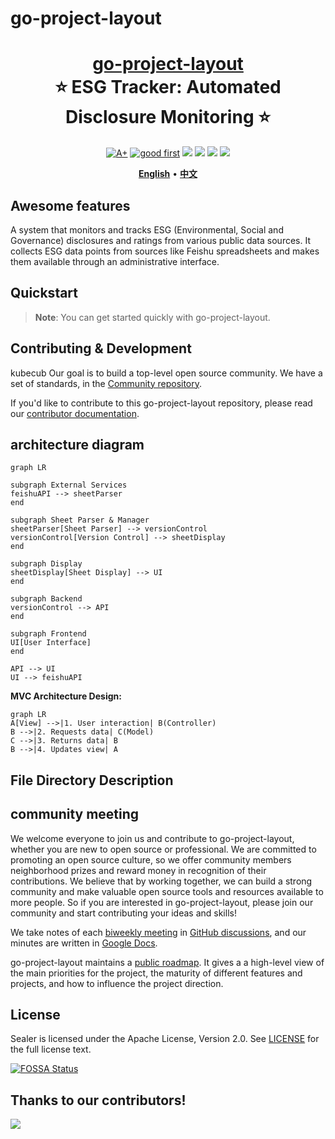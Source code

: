 # go-project-layout

<h1 align="center" style="border-bottom: none">
    <b>
        <a href="https://docker.nsddd.top">go-project-layout</a><br>
    </b>
    ⭐️  ESG Tracker: Automated Disclosure Monitoring  ⭐️ <br>
</h1>

<p align=center>
<a href="https://goreportcard.com/report/github.com/kubecub/go-project-layout"><img src="https://goreportcard.com/badge/github.com/kubecub/go-project-layout" alt="A+"></a>
<a href="https://github.com/issues?q=org%3Akubecub+is%3Aissue+label%3A%22good+first+issue%22+no%3Aassignee"><img src="https://img.shields.io/github/issues/kubecub/go-project-layout/good%20first%20issue?logo=%22github%22" alt="good first"></a>
<a href="https://github.com/kubecub/go-project-layout"><img src="https://img.shields.io/github/stars/kubecub/go-project-layout.svg?style=flat&logo=github&colorB=deeppink&label=stars"></a>
<a href="https://join.slack.com/t/kubecub/shared_invite/zt-1se0k2bae-lkYzz0_T~BYh3rjkvlcUqQ"><img src="https://img.shields.io/badge/Slack-100%2B-blueviolet?logo=slack&amp;logoColor=white"></a>
<a href="https://github.com/kubecub/go-project-layout/blob/main/LICENSE"><img src="https://img.shields.io/badge/license-Apache--2.0-green"></a>
<a href="https://golang.org/"><img src="https://img.shields.io/badge/Language-Go-blue.svg"></a>
</p>

</p>

<p align="center">
    <a href="./README.md"><b>English</b></a> •
    <a href="./README_zh-CN.md"><b>中文</b></a>
</p>

</p>

## Awesome features

A system that monitors and tracks ESG (Environmental, Social and Governance) disclosures and ratings from various public data sources. It collects ESG data points from sources like Feishu spreadsheets and makes them available through an administrative interface.

## Quickstart

> **Note**: You can get started quickly with go-project-layout.


## Contributing & Development

kubecub Our goal is to build a top-level open source community. We have a set of standards, in the [Community repository](https://github.com/kubecub/community).

If you'd like to contribute to this go-project-layout repository, please read our [contributor documentation](https://github.com/kubecub/go-project-layout/blob/main/CONTRIBUTING.md).


## architecture diagram
```mermaid
graph LR

subgraph External Services
feishuAPI --> sheetParser
end

subgraph Sheet Parser & Manager
sheetParser[Sheet Parser] --> versionControl
versionControl[Version Control] --> sheetDisplay
end

subgraph Display
sheetDisplay[Sheet Display] --> UI
end

subgraph Backend
versionControl --> API
end

subgraph Frontend
UI[User Interface]
end

API --> UI
UI --> feishuAPI 
```

**MVC Architecture Design:**
```mermaid
graph LR
A[View] -->|1. User interaction| B(Controller)
B -->|2. Requests data| C(Model)
C -->|3. Returns data| B
B -->|4. Updates view| A
```

## File Directory Description



## community meeting

We welcome everyone to join us and contribute to go-project-layout, whether you are new to open source or professional. We are committed to promoting an open source culture, so we offer community members neighborhood prizes and reward money in recognition of their contributions. We believe that by working together, we can build a strong community and make valuable open source tools and resources available to more people. So if you are interested in go-project-layout, please join our community and start contributing your ideas and skills!

We take notes of each [biweekly meeting](https://github.com/kubecub/go-project-layout/issues/2) in [GitHub discussions](https://github.com/kubecub/go-project-layout/discussions/categories/meeting), and our minutes are written in [Google Docs](https://docs.google.com/document/d/1nx8MDpuG74NASx081JcCpxPgDITNTpIIos0DS6Vr9GU/edit?usp=sharing).

go-project-layout maintains a [public roadmap](https://github.com/kubecub/community/tree/main/roadmaps). It gives a a high-level view of the main priorities for the project, the maturity of different features and projects, and how to influence the project direction.


## License

Sealer is licensed under the Apache License, Version 2.0. See [LICENSE](https://github.com/kubecub/go-project-layout/tree/main/LICENSE) for the full license text.

[![FOSSA Status](https://app.fossa.com/api/projects/git%2Bgithub.com%2Fsealerio%2Fsealer.svg?type=large)](https://app.fossa.com/projects/git%2Bgithub.com%2Fkubecub%2Fgo-project-layout?ref=badge_large)


## Thanks to our contributors!

<a href="https://github.com/kubecub/go-project-layout/graphs/contributors">
  <img src="https://contrib.rocks/image?repo=kubecub/go-project-layout" />
</a>